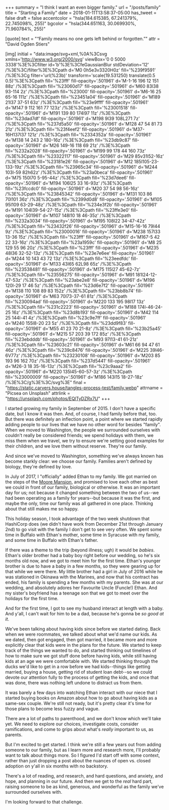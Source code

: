 +++
summary = "I think I want an even bigger family."
url = "/posts/family"
title = "Starting a Family"
date = 2018-01-11T13:58:37-05:00
has_tweet = false
draft = false
accentcolor = "hsla(184.615385, 67.241379%, 22.745098%, 255)"
bgcolor = "hsla(344.651163, 30.069930%, 71.960784%, 255)"

[quote]
text = "“Family means no one gets left behind or forgotten.”"
attr = "David Ogden Stiers"

[img]
initial = "data:image/svg+xml,%0A%3Csvg xmlns='http://www.w3.org/2000/svg' viewBox='0 0 5000 3338'%3E%3Cfilter id='b'%3E%3CfeGaussianBlur stdDeviation='12' /%3E%3C/filter%3E%3Cpath d='M0 0h5e3v3320H0z' fill='%239f9591' /%3E%3Cg filter='url(%23b)' transform='scale(19.531250) translate(0.5 0.5)'%3E%3Cpath fill='%23fff' fill-opacity='.501961' d='M-1-16 196 12 151 88z' /%3E%3Cpath fill='%23060d17' fill-opacity='.501961' d='M60 83l38 93-114 2z' /%3E%3Cpath fill='%23000' fill-opacity='.501961' d='M6-16 25 65-16 111z' /%3E%3Cpath fill='%23451a04' fill-opacity='.501961' d='M189 21l37 37-51 63z' /%3E%3Cpath fill='%23e9ffff' fill-opacity='.501961' d='M147 9 112 161 77 123z' /%3E%3Cpath fill='%23001518' fill-opacity='.501961' d='M191 139 80 174l97 11z' /%3E%3Cpath fill='%23dad7df' fill-opacity='.501961' d='M198 9l39 108L271 7z' /%3E%3Cpath fill='%237d5a50' fill-opacity='.501961' d='M128 47 54 81 73 21z' /%3E%3Cpath fill='%23f4eef2' fill-opacity='.501961' d='M37-16H137l37 121z' /%3E%3Cpath fill='%2334352a' fill-opacity='.501961' d='M138 14 243 2 180-16z' /%3E%3Cpath fill='%23db9c87' fill-opacity='.501961' d='M26 149-16 118 69 21z' /%3E%3Cpath fill='%232a2028' fill-opacity='.501961' d='M199 99 178 44 160 73z' /%3E%3Cpath fill='%23322117' fill-opacity='.501961' d='M29 85v31l52-16z' /%3E%3Cpath fill='%23181e26' fill-opacity='.501961' d='M12 185l105-23-133-19z' /%3E%3Cpath fill='%23965c34' fill-opacity='.501961' d='M244 103l-59 82h62z' /%3E%3Cpath fill='%23a0beca' fill-opacity='.501961' d='M75 150l70 5-95-44z' /%3E%3Cpath fill='%23d7dee6' fill-opacity='.501961' d='M194 106l25 33 16-93z' /%3E%3Cpath fill='%23fccdc0' fill-opacity='.501961' d='M20 37 54 98 56-16z' /%3E%3Cpath fill='%23845342' fill-opacity='.501961' d='M131 103 86 70l101 36z' /%3E%3Cpath fill='%2399d0d8' fill-opacity='.501961' d='M105 95l109 63-29-48z' /%3E%3Cpath fill='%234e3f2b' fill-opacity='.501961' d='M191 104l39-54-27-15z' /%3E%3Cpath fill='%23ffe3e0' fill-opacity='.501961' d='M107 148l10 18 46-35z' /%3E%3Cpath fill='%232a3034' fill-opacity='.501961' d='M195 108l22 34-47-42z' /%3E%3Cpath fill='%23432f26' fill-opacity='.501961' d='M15-16-16 79l44 9z' /%3E%3Cpath fill='%23000016' fill-opacity='.501961' d='M238 157l33 13-36 15z' /%3E%3Cpath fill='%23fff' fill-opacity='.501961' d='M167-5 42 22 33-16z' /%3E%3Cpath fill='%23a1959c' fill-opacity='.501961' d='M8 25 129 55 96 20z' /%3E%3Cpath fill='%23fff' fill-opacity='.501961' d='M235 48l36 32-52-13z' /%3E%3Cpath fill='%23e7e6ee' fill-opacity='.501961' d='M244 10 143 43 72 13z' /%3E%3Cpath fill='%23eedfdc' fill-opacity='.501961' d='M133 43l65 62L98 65z' /%3E%3Cpath fill='%23538481' fill-opacity='.501961' d='M175 115l27 45-62-7z' /%3E%3Cpath fill='%23556275' fill-opacity='.501961' d='M91 181l24-12-47-53z' /%3E%3Cpath fill='%23abe2e8' fill-opacity='.501961' d='M196 120l-29 17 46 5z' /%3E%3Cpath fill='%23d6e7f2' fill-opacity='.501961' d='M138 110 108 89 83 152z' /%3E%3Cpath fill='%23bb8b74' fill-opacity='.501961' d='M63 70l73-37-61 81z' /%3E%3Cpath fill='%230094ad' fill-opacity='.501961' d='M220 133 195 98l17 13z' /%3E%3Cpath fill='%231c2223' fill-opacity='.501961' d='M188 174l-46-24-25 16z' /%3E%3Cpath fill='%23d8b193' fill-opacity='.501961' d='M42 114 25 144l-41 4z' /%3E%3Cpath fill='%23c9e7ff' fill-opacity='.501961' d='M240 155l8-20 23 5z' /%3E%3Cpath fill='%23dd9f83' fill-opacity='.501961' d='M55 41 23 70 21-8z' /%3E%3Cpath fill='%23b25a45' fill-opacity='.501961' d='M215 57 203 39 172 85z' /%3E%3Cpath fill='%23ebdddb' fill-opacity='.501961' d='M93 97l13-41 61-21z' /%3E%3Cpath fill='%23603c21' fill-opacity='.501961' d='M61 66 94 47 61 46z' /%3E%3Cpath fill='%239c8476' fill-opacity='.501961' d='M225 39l46-6V77z' /%3E%3Cpath fill='%23230108' fill-opacity='.501961' d='M203 85 193 96 162 70z' /%3E%3Cpath fill='%237d5441' fill-opacity='.501961' d='M26-3 18 35-16-13z' /%3E%3Cpath fill='%23c9aaa2' fill-opacity='.501961' d='M220 135l45-60-57-3z' /%3E%3Cpath fill='%23000009' fill-opacity='.501961' d='M186 143l15 18-27-18z' /%3E%3C/g%3E%3C/svg%3E"
final = "https://static.carvers.house/tangles-process-test/family.webp"
attrname = "Picsea on Unsplash"
attrlink = "https://unsplash.com/photos/EQlTyDZRx7U"
+++

I started growing my family in September of 2015. I don't have a specific date, but I know it was then. And, of course, I had family before that, too. But there was definitely an inflection point, a point where we started rapidly adding people to our lives that we have no other word for besides "family". When we moved to Washington, the people we surrounded ourselves with couldn't really be considered friends; we spend holidays with them, we miss them when we travel, we try to ensure we're setting good examples for their children, and we love them without reserve. They're our family.

And since we've moved to Washington, something we've always known has become starkly clear: we choose our family. Families aren't defined by biology, they're defined by love.

In July of 2017, I "officially" added Ethan to my family. We got married on the steps of the [Moore Mansion](http://www.mooremansion.com), and promised to love each other as best we could in front of our family, biological or otherwise. It was an important day for us; not because it changed something between the two of us--we had been operating as a family for years--but because it was the first, and maybe the only, time our family was all gathered in one place. Thinking about that still makes me so happy.

This holiday season, I took advantage of the two week shutdown that HashiCorp does (we didn't have work from December 21st through January 2nd) to go visit with the family I don't get to see very often. We spent some time in Buffalo with Ethan's mother, some time in Syracuse with my family, and some time in Buffalo with Ethan's father.

If there was a theme to the trip (beyond illness; ugh) it would be _babies_. Ethan's older brother had a baby boy right before our wedding, so he's six months old now, and we got to meet him for the first time. Ethan's younger brother is due to have a baby in a few months, so they were gearing up for that while we were there. My little brother had a girl in July of 2016 while he was stationed in Okinawa with the Marines, and now that his contract has ended, his family is spending a few months with my parents. She was at our wedding, and absolutely adores her Favourite Uncle (Funcle!) Ethan. And my sister's boyfriend has a teenage son that we got to meet over the holidays for the first time.

And for the first time, I got to see my husband interact at length with a baby. And y'all, I can't wait for him to be a dad, because he's gonna be _so good at it_.

We've been talking about having kids since before we started dating. Back when we were roommates, we talked about what we'd name our kids. As we dated, then got engaged, then got married, it became more and more explicitly clear that kids were in the plans for the future. We started to keep track of the things we wanted to do, and started thinking out timelines of how to make sure we got stuff done before having kids, while still having kids at an age we were comfortable with. We started thinking through the ducks we'd like to get in a row before we had kids--things like getting married, buying a house, getting rid of student loan debt--so we could devote our attention fully to the process of getting the kids, and once that was done, there was nothing left undone to distract us from them.

It was barely a few days into watching Ethan interact with our niece that I started buying books on Amazon about how to go about having kids as a same-sex couple. We're still not ready, but it's pretty clear it's time for those plans to become less fuzzy and vague.

There are a lot of paths to parenthood, and we don't know which we'll take yet. We need to explore our choices, investigate costs, consider ramifications, and come to grips about what's _really_ important to us, as parents.

But I'm excited to get started. I think we're still a few years out from adding someone to our family, but as I learn more and research more, I'll probably want to talk about things more. So I figured I'd start off with some context, rather than just dropping a post about the nuances of open vs. closed adoption on y'all in six months with no backstory.

There's a lot of reading, and research, and hard questions, and anxiety, and hope, and planning in our future. And then we get to the _real_ hard part, raising someone to be as kind, generous, and wonderful as the family we've surrounded ourselves with.

I'm looking forward to that challenge.
